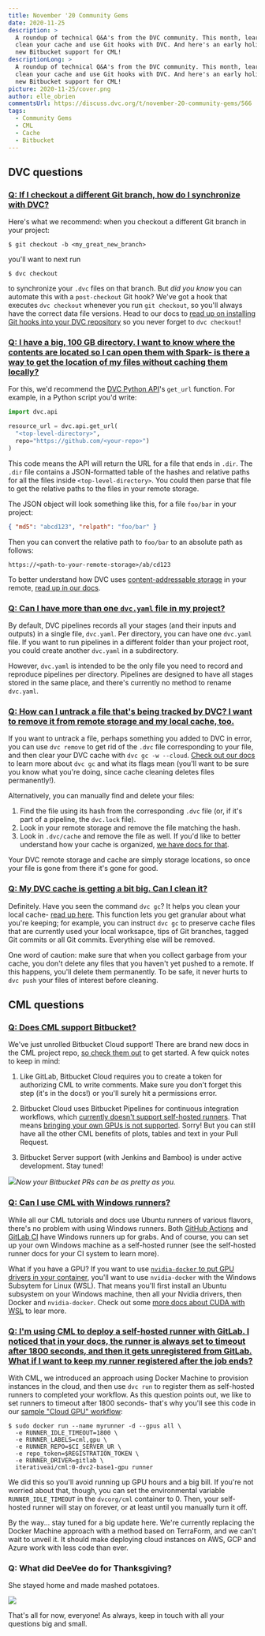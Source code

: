 ```yaml
---
title: November '20 Community Gems
date: 2020-11-25
description: >
  A roundup of technical Q&A's from the DVC community. This month, learn how to
  clean your cache and use Git hooks with DVC. And here's an early holiday gift-
  new Bitbucket support for CML!
descriptionLong: >
  A roundup of technical Q&A's from the DVC community. This month, learn how to
  clean your cache and use Git hooks with DVC. And here's an early holiday gift-
  new Bitbucket support for CML!
picture: 2020-11-25/cover.png
author: elle_obrien
commentsUrl: https://discuss.dvc.org/t/november-20-community-gems/566
tags:
  - Community Gems
  - CML
  - Cache
  - Bitbucket
---
```


## DVC questions

### [Q: If I checkout a different Git branch, how do I synchronize with DVC?](https://discord.com/channels/485586884165107732/485596304961962003/773498570795778058)

Here's what we recommend: when you checkout a different Git branch in your
project:

```dvc
$ git checkout -b <my_great_new_branch>
```

you'll want to next run

```dvc
$ dvc checkout
```

to synchronize your `.dvc` files on that branch. But _did you know_ you can
automate this with a `post-checkout` Git hook? We've got a hook that executes
`dvc checkout` whenever you run `git checkout`, so you'll always have the
correct data file versions. Head to our docs to
[read up on installing Git hooks into your DVC repository](https://dvc.org/doc/command-reference/install#install)
so you never forget to `dvc checkout`!

### [Q: I have a big, 100 GB directory. I want to know where the contents are located so I can open them with Spark- is there a way to get the location of my files without caching them locally?](https://discord.com/channels/485586884165107732/485596304961962003/771386223403073587)

For this, we'd recommend the
[DVC Python API](https://dvc.org/doc/api-reference/get_url#dvcapiget_url)'s
`get_url` function. For example, in a Python script you'd write:

```python
import dvc.api

resource_url = dvc.api.get_url(
  "<top-level-directory>",
  repo="https://github.com/<your-repo>")
)
```

This code means the API will return the URL for a file that ends in `.dir`. The
`.dir` file contains a JSON-formatted table of the hashes and relative paths for
all the files inside `<top-level-directory>`. You could then parse that file to
get the relative paths to the files in your remote storage.

The JSON object will look something like this, for a file `foo/bar` in your
project:

```json
{ "md5": "abcd123", "relpath": "foo/bar" }
```

Then you can convert the relative path to `foo/bar` to an absolute path as
follows:

```dvc
https://<path-to-your-remote-storage>/ab/cd123
```

To better understand how DVC uses
[content-addressable storage](https://en.wikipedia.org/wiki/Content-addressable_storage)
in your remote,
[read up in our docs](https://dvc.org/doc/user-guide/dvc-internals#structure-of-the-cache-directory).

### [Q: Can I have more than one `dvc.yaml` file in my project?](https://discord.com/channels/485586884165107732/563406153334128681/777946398250893333)

By default, DVC pipelines records all your stages (and their inputs and outputs)
in a single file, `dvc.yaml`. Per directory, you can have one `dvc.yaml` file.
If you want to run pipelines in a different folder than your project root, you
could create another `dvc.yaml` in a subdirectory.

However, `dvc.yaml` is intended to be the only file you need to record and
reproduce pipelines per directory. Pipelines are designed to have all stages
stored in the same place, and there's currently no method to rename `dvc.yaml`.

### [Q: How can I untrack a file that's being tracked by DVC? I want to remove it from remote storage and my local cache, too.](https://discord.com/channels/485586884165107732/563406153334128681/773277514717462548)

If you want to untrack a file, perhaps something you added to DVC in error, you
can use `dvc remove` to get rid of the `.dvc` file corresponding to your file,
and then clear your DVC cache with `dvc gc -w --cloud`.
[Check out our docs](https://dvc.org/doc/user-guide/how-to/stop-tracking-data)
to learn more about `dvc gc` and what its flags mean (you'll want to be sure you
know what you're doing, since cache cleaning deletes files permanently!).

Alternatively, you can manually find and delete your files:

1. Find the file using its hash from the corresponding `.dvc` file (or, if it's
   part of a pipeline, the `dvc.lock` file).
2. Look in your remote storage and remove the file matching the hash.
3. Look in `.dvc/cache` and remove the file as well. If you'd like to better
   understand how your cache is organized,
   [we have docs for that](https://dvc.org/doc/user-guide/dvc-internals#structure-of-the-cache-directory).

Your DVC remote storage and cache are simply storage locations, so once your
file is gone from there it's gone for good.

### [Q: My DVC cache is getting a bit big. Can I clean it?](https://discord.com/channels/485586884165107732/563406153334128681/771275051382341674)

Definitely. Have you seen the command `dvc gc`? It helps you clean your local
cache- [read up here](https://dvc.org/doc/command-reference/gc). This function
lets you get granular about what you're keeping; for example, you can instruct
`dvc gc` to preserve cache files that are currently used your local worksapce,
tips of Git branches, tagged Git commits or all Git commits. Everything else
will be removed.

One word of caution: make sure that when you collect garbage from your cache,
you don't delete any files that you haven't yet pushed to a remote. If this
happens, you'll delete them permanently. To be safe, it never hurts to
`dvc push` your files of interest before cleaning.

## CML questions

### [Q: Does CML support Bitbucket?](https://github.com/iterative/cml/issues/140)

We've just unrolled Bitbucket Cloud support! There are brand new docs in the CML
project repo,
[so check them out](https://github.com/iterative/cml/wiki/CML-with-Bitbucket-Cloud)
to get started. A few quick notes to keep in mind:

1. Like GitLab, Bitbucket Cloud requires you to create a token for authorizing
   CML to write comments. Make sure you don't forget this step (it's in the
   docs!) or you'll surely hit a permissions error.

2. Bitbucket Cloud uses Bitbucket Pipelines for continuous integration
   workflows, which
   [currently doesn't support self-hosted runners](https://jira.atlassian.com/browse/BCLOUD-16995).
   That means
   [bringing your own GPUs is not supported](https://community.atlassian.com/t5/Bitbucket-questions/Does-bitbucket-pipe-support-GPUs-yet/qaq-p/1042659).
   Sorry! But you can still have all the other CML benefits of plots, tables and
   text in your Pull Request.

3. Bitbucket Server support (with Jenkins and Bamboo) is under active
   development. Stay tuned!

![](../uploads/images/2020-11-25/bitbucket_cloud_pr.png)_Now your Bitbucket PRs
can be as pretty as you._

### [Q: Can I use CML with Windows runners?](https://discord.com/channels/485586884165107732/728693131557732403/772519007894765600)

While all our CML tutorials and docs use Ubuntu runners of various flavors,
there's no problem with using Windows runners. Both
[GitHub Actions](https://docs.github.com/en/free-pro-team@latest/actions/reference/specifications-for-github-hosted-runners)
and
[GitLab CI](https://about.gitlab.com/blog/2020/01/21/windows-shared-runner-beta/)
have Windows runners up for grabs. And of course, you can set up your own
Windows machine as a self-hosted runner (see the self-hosted runner docs for
your CI system to learn more).

What if you have a GPU? If you want to use
[`nvidia-docker` to put GPU drivers in your container](https://dvc.org/blog/cml-self-hosted-runners-on-demand-with-gpus),
you'll want to use `nvidia-docker` with the Windows Subsytem for Linux (WSL).
That means you'll first install an Ubuntu subsystem on your Windows machine,
then all your Nvidia drivers, then Docker and `nvidia-docker`. Check out some
[more docs about CUDA with WSL](https://docs.nvidia.com/cuda/wsl-user-guide/index.html)
to lear more.

### [Q: I'm using CML to deploy a self-hosted runner with GitLab. I noticed that in your docs, the runner is always set to timeout after 1800 seconds, and then it gets unregistered from GitLab. What if I want to keep my runner registered after the job ends?](https://discord.com/channels/485586884165107732/728693131557732403/779317571354099722)

With CML, we introduced an approach using Docker Machine to provision instances
in the cloud, and then use `dvc run` to register them as self-hosted runners to
completed your workflow. As this question points out, we like to set runners to
timeout after 1800 seconds- that's why you'll see this code in our
[sample "Cloud GPU" workflow](https://github.com/iterative/cml_cloud_case/blob/master/.github/workflows/cml.yaml):

```dvc
$ sudo docker run --name myrunner -d --gpus all \
  -e RUNNER_IDLE_TIMEOUT=1800 \
  -e RUNNER_LABELS=cml,gpu \
  -e RUNNER_REPO=$CI_SERVER_UR \
  -e repo_token=$REGISTRATION_TOKEN \
  -e RUNNER_DRIVER=gitlab \
  iterativeai/cml:0-dvc2-base1-gpu runner
```

We did this so you'll avoid running up GPU hours and a big bill. If you're not
worried about that, though, you can set the environmental variable
`RUNNER_IDLE_TIMEOUT` in the `dvcorg/cml` container to 0. Then, your self-hosted
runner will stay on forever, or at least until you manually turn it off.

By the way... stay tuned for a big update here. We're currently replacing the
Docker Machine approach with a method based on TerraForm, and we can't wait to
unveil it. It should make deploying cloud instances on AWS, GCP and Azure work
with less code than ever.

### Q: What did DeeVee do for Thanksgiving?

She stayed home and made mashed potatoes.

![](../uploads/images/2020-11-25/deevee_n_taters.png)

That's all for now, everyone! As always, keep in touch with all your questions
big and small.
